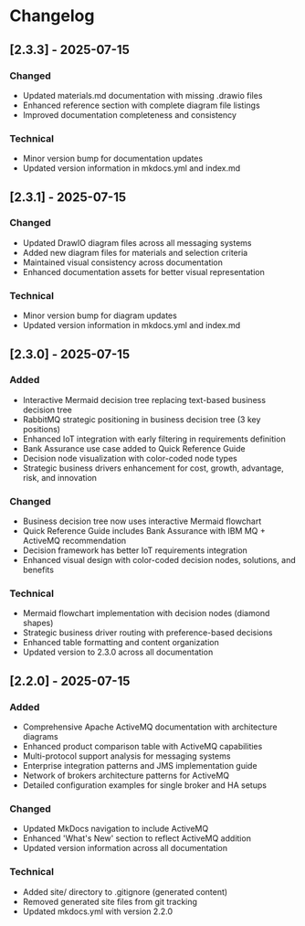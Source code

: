 # Changelog

## [2.3.3] - 2025-07-15

### Changed
- Updated materials.md documentation with missing .drawio files
- Enhanced reference section with complete diagram file listings
- Improved documentation completeness and consistency

### Technical
- Minor version bump for documentation updates
- Updated version information in mkdocs.yml and index.md

## [2.3.1] - 2025-07-15

### Changed
- Updated DrawIO diagram files across all messaging systems
- Added new diagram files for materials and selection criteria
- Maintained visual consistency across documentation
- Enhanced documentation assets for better visual representation

### Technical
- Minor version bump for diagram updates
- Updated version information in mkdocs.yml and index.md

## [2.3.0] - 2025-07-15

### Added
- Interactive Mermaid decision tree replacing text-based business decision tree
- RabbitMQ strategic positioning in business decision tree (3 key positions)
- Enhanced IoT integration with early filtering in requirements definition
- Bank Assurance use case added to Quick Reference Guide
- Decision node visualization with color-coded node types
- Strategic business drivers enhancement for cost, growth, advantage, risk, and innovation

### Changed
- Business decision tree now uses interactive Mermaid flowchart
- Quick Reference Guide includes Bank Assurance with IBM MQ + ActiveMQ recommendation
- Decision framework has better IoT requirements integration
- Enhanced visual design with color-coded decision nodes, solutions, and benefits

### Technical
- Mermaid flowchart implementation with decision nodes (diamond shapes)
- Strategic business driver routing with preference-based decisions
- Enhanced table formatting and content organization
- Updated version to 2.3.0 across all documentation

## [2.2.0] - 2025-07-15

### Added
- Comprehensive Apache ActiveMQ documentation with architecture diagrams
- Enhanced product comparison table with ActiveMQ capabilities
- Multi-protocol support analysis for messaging systems
- Enterprise integration patterns and JMS implementation guide
- Network of brokers architecture patterns for ActiveMQ
- Detailed configuration examples for single broker and HA setups

### Changed
- Updated MkDocs navigation to include ActiveMQ
- Enhanced 'What's New' section to reflect ActiveMQ addition
- Updated version information across all documentation

### Technical
- Added site/ directory to .gitignore (generated content)
- Removed generated site files from git tracking
- Updated mkdocs.yml with version 2.2.0
